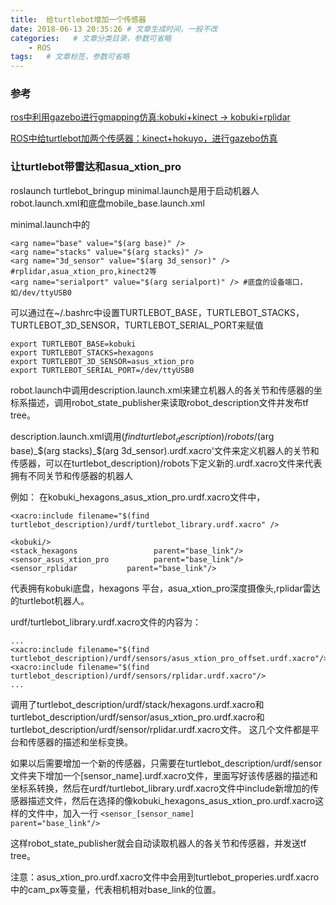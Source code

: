 ```yaml
---
title:  给turtlebot增加一个传感器
date: 2018-06-13 20:35:26 # 文章生成时间，一般不改
categories:   # 文章分类目录，参数可省略
    - ROS
tags:   # 文章标签，参数可省略
---
```

### 参考
[ros中利用gazebo进行gmapping仿真:kobuki+kinect -> kobuki+rplidar](https://blog.csdn.net/zyh821351004/article/details/48846179)

[ROS中给turtlebot加两个传感器：kinect+hokuyo，进行gazebo仿真](https://blog.csdn.net/qq_36355662/article/details/61413860)

<!--more-->
### 让turtlebot带雷达和asua_xtion_pro
roslaunch turtlebot_bringup minimal.launch是用于启动机器人robot.launch.xml和底盘mobile_base.launch.xml

minimal.launch中的    
```
<arg name="base" value="$(arg base)" />
<arg name="stacks" value="$(arg stacks)" />
<arg name="3d_sensor" value="$(arg 3d_sensor)" /> #rplidar,asua_xtion_pro,kinect2等
<arg name="serialport" value="$(arg serialport)" /> #底盘的设备端口，如/dev/ttyUSB0
```
可以通过在~/.bashrc中设置TURTLEBOT_BASE，TURTLEBOT_STACKS，TURTLEBOT_3D_SENSOR，TURTLEBOT_SERIAL_PORT来赋值
```
export TURTLEBOT_BASE=kobuki
export TURTLEBOT_STACKS=hexagons
export TURTLEBOT_3D_SENSOR=asus_xtion_pro
export TURTLEBOT_SERIAL_PORT=/dev/ttyUSB0
```

robot.launch中调用description.launch.xml来建立机器人的各关节和传感器的坐标系描述，调用robot_state_publisher来读取robot_description文件并发布tf tree。

description.launch.xml调用$(find turtlebot_description)/robots/$(arg base)_$(arg stacks)_$(arg 3d_sensor).urdf.xacro'文件来定义机器人的关节和传感器，可以在turtlebot_description)/robots下定义新的.urdf.xacro文件来代表拥有不同关节和传感器的机器人


例如：
在kobuki_hexagons_asus_xtion_pro.urdf.xacro文件中，
```
<xacro:include filename="$(find turtlebot_description)/urdf/turtlebot_library.urdf.xacro" />

<kobuki/>
<stack_hexagons                 parent="base_link"/>
<sensor_asus_xtion_pro          parent="base_link"/>
<sensor_rplidar           parent="base_link"/>
```
代表拥有kobuki底盘，hexagons 平台，asua_xtion_pro深度摄像头,rplidar雷达的turtlebot机器人。

urdf/turtlebot_library.urdf.xacro文件的内容为：
```
...
<xacro:include filename="$(find turtlebot_description)/urdf/sensors/asus_xtion_pro_offset.urdf.xacro"/>  
<xacro:include filename="$(find turtlebot_description)/urdf/sensors/rplidar.urdf.xacro"/>  
...
```

调用了turtlebot_description/urdf/stack/hexagons.urdf.xacro和turtlebot_description/urdf/sensor/asus_xtion_pro.urdf.xacro和turtlebot_description/urdf/sensor/rplidar.urdf.xacro文件。
这几个文件都是平台和传感器的描述和坐标变换。

如果以后需要增加一个新的传感器，只需要在turtlebot_description/urdf/sensor文件夹下增加一个[sensor_name].urdf.xacro文件，里面写好该传感器的描述和坐标系转换，然后在urdf/turtlebot_library.urdf.xacro文件中include新增加的传感器描述文件，然后在选择的像kobuki_hexagons_asus_xtion_pro.urdf.xacro这样的文件中，加入一行
`<sensor_[sensor_name]            parent="base_link"/>`

这样robot_state_publisher就会自动读取机器人的各关节和传感器，并发送tf tree。

注意：asus_xtion_pro.urdf.xacro文件中会用到turtlebot_properies.urdf.xacro中的cam_px等变量，代表相机相对base_link的位置。


